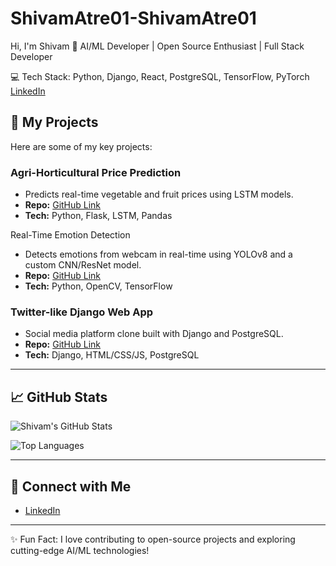 # ShivamAtre01-ShivamAtre01
 Hi, I'm Shivam 👋
AI/ML Developer | Open Source Enthusiast | Full Stack Developer

💻 Tech Stack: Python, Django, React, PostgreSQL, TensorFlow, PyTorch  
[LinkedIn](https://linkedin.com/in/shivam-atre-30650524a)
## 🔭 My Projects
Here are some of my key projects:

### Agri-Horticultural Price Prediction
- Predicts real-time vegetable and fruit prices using LSTM models.  
- **Repo:** [GitHub Link](https://github.com/ShivamAtre01/Agricode)  
- **Tech:** Python, Flask, LSTM, Pandas

Real-Time Emotion Detection
- Detects emotions from webcam in real-time using YOLOv8 and a custom CNN/ResNet model.  
- **Repo:** [GitHub Link](https://github.com/ShivamAtre01/Ai_ML-Emotion-Detection)  
- **Tech:** Python, OpenCV, TensorFlow  

### Twitter-like Django Web App
- Social media platform clone built with Django and PostgreSQL.  
- **Repo:** [GitHub Link](https://github.com/ShivamAtre01/Python-Django-Project)  
- **Tech:** Django, HTML/CSS/JS, PostgreSQL  

  

---

## 📈 GitHub Stats
![Shivam's GitHub Stats](https://github-readme-stats.vercel.app/api?username=ShivamAtre01&show_icons=true&theme=radical)

![Top Languages](https://github-readme-stats.vercel.app/api/top-langs/?username=ShivamAtre01&layout=compact&theme=radical)

---

## 🔗 Connect with Me
- [LinkedIn](https://www.linkedin.com/in/shivam-atre-30650524a)  

---

✨ Fun Fact: I love contributing to open-source projects and exploring cutting-edge AI/ML technologies!
